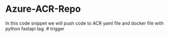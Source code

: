 # Azure-ACR-Repo
In this code snippet we will push code to ACR yaml file and docker file with python fastapi tag.
#   t r i g g e r  
 